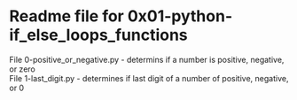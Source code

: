 # Readme file for 0x01-python-if_else_loops_functions  

File 0-positive_or_negative.py - determins if a number is positive, negative, or zero  
File 1-last_digit.py - determines if last digit of a number of positive, negative, or 0
